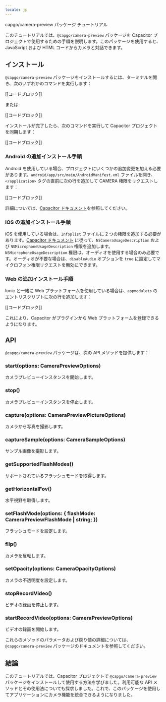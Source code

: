 ```yaml
---
locale: jp
---
```


capgo/camera-preview パッケージ チュートリアル

このチュートリアルでは、`@capgo/camera-preview` パッケージを Capacitor プロジェクトで使用するための手順を説明します。このパッケージを使用すると、JavaScript および HTML コードからカメラと対話できます。

## インストール

`@capgo/camera-preview` パッケージをインストールするには、ターミナルを開き、次のいずれかのコマンドを実行します：

[[コードブロック]]

または

[[コードブロック]]

インストールが完了したら、次のコマンドを実行して Capacitor プロジェクトを同期します：

[[コードブロック]]

### Android の追加インストール手順

Android を使用している場合、プロジェクトにいくつかの追加変更を加える必要があります。`android/app/src/main/AndroidManifest.xml` ファイルを開き、`</application>` タグの直前に次の行を追加して CAMERA 権限をリクエストします：

[[コードブロック]]

詳細については、[Capacitor ドキュメント](https://capacitorjscom/docs/android/configuration/#configuring-androidmanifestxml/)を参照してください。

### iOS の追加インストール手順

iOS を使用している場合は、`Infoplist` ファイルに 2 つの権限を追加する必要があります。[Capacitor ドキュメント](https://capacitorjscom/docs/ios/configuration/#configuring-infoplist) に従って、`NSCameraUsageDescription` および `NSMicrophoneUsageDescription` 権限を追加します。`NSMicrophoneUsageDescription` 権限は、オーディオを使用する場合のみ必要です。オーディオが不要な場合は、`disableAudio` オプションを `true` に設定してマイクロフォン権限リクエストを無効にできます。

### Web の追加インストール手順

Ionic と一緒に Web プラットフォームを使用している場合は、`appmodulets` のエントリスクリプトに次の行を追加します：

[[コードブロック]]

これにより、Capacitor がプラグインから Web プラットフォームを登録できるようになります。

## API

`@capgo/camera-preview` パッケージは、次の API メソッドを提供します：

### start(options: CameraPreviewOptions)

カメラプレビューインスタンスを開始します。

### stop()

カメラプレビューインスタンスを停止します。

### capture(options: CameraPreviewPictureOptions)

カメラから写真を撮影します。

### captureSample(options: CameraSampleOptions)

サンプル画像を撮影します。

### getSupportedFlashModes()

サポートされているフラッシュモードを取得します。

### getHorizontalFov()

水平視野を取得します。

### setFlashMode(options: { flashMode: CameraPreviewFlashMode | string; })

フラッシュモードを設定します。

### flip()

カメラを反転します。

### setOpacity(options: CameraOpacityOptions)

カメラの不透明度を設定します。

### stopRecordVideo()

ビデオの録画を停止します。

### startRecordVideo(options: CameraPreviewOptions)

ビデオの録画を開始します。

これらのメソッドのパラメータおよび戻り値の詳細については、`@capgo/camera-preview` パッケージのドキュメントを参照してください。

## 結論

このチュートリアルでは、Capacitor プロジェクトで `@capgo/camera-preview` パッケージをインストールして使用する方法を学びました。利用可能な API メソッドとその使用法についても探求しました。これで、このパッケージを使用してアプリケーションにカメラ機能を統合できるようになりました。
